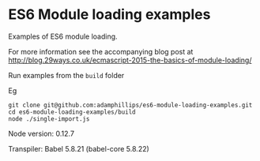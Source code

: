 # ES6 Module loading examples

Examples of ES6 module loading.

For more information see the accompanying blog post at
http://blog.29ways.co.uk/ecmascript-2015-the-basics-of-module-loading/

Run examples from the `build` folder

Eg

```
git clone git@github.com:adamphillips/es6-module-loading-examples.git
cd es6-module-loading-examples/build
node ./single-import.js
```

Node version: 0.12.7

Transpiler: Babel 5.8.21 (babel-core 5.8.22)
